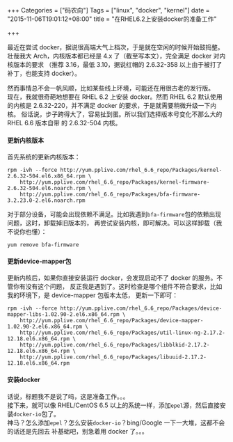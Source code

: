 +++
Categories = ["码农向"]
Tags = ["linux", "docker", "kernel"]
date = "2015-11-06T19:01:12+08:00"
title = "在RHEL6.2上安装docker的准备工作"

+++

最近在尝试 docker，据说很高端大气上档次，于是就在空闲的时候开始鼓捣整。  
壮哉我大 Arch，内核版本都已经是 4.x 了（截至写本文），完全满足 docker 对内核版本的要求
（推荐 3.16，最低 3.10，据说红帽的 2.6.32-358 以上由于被打了补丁，也能支持 docker）。  
<!--more-->

然而事情总不会一帆风顺，比如某些线上环境，可能还在用很古老的发行版。  
现在，我就很奇葩地想要在 RHEL 6.2 上安装 docker。然而 RHEL 6.2 默认使用的内核是
2.6.32-220，并不满足 docker 的要求，于是就需要稍微升级一下内核。
俗话说，步子跨得大了，容易扯到蛋。所以我们选择版本号变化不那么大的 RHEL 6.6 版本自带
的 2.6.32-504 内核。  

#### 更新内核版本
首先系统的更新内核版本：

```
rpm -ivh --force http://yum.pplive.com/rhel_6.6_repo/Packages/kernel-2.6.32-504.el6.x86_64.rpm \
	http://yum.pplive.com/rhel_6.6_repo/Packages/kernel-firmware-2.6.32-504.el6.noarch.rpm \
	http://yum.pplive.com/rhel_6.6_repo/Packages/bfa-firmware-3.2.23.0-2.el6.noarch.rpm
```

对于部分设备，可能会出现依赖不满足。比如我遇到`bfa-firmware`包的依赖出现问题，这时，卸载掉旧版本的，
再尝试安装内核，即可解决。可以这样卸载（我不说你也懂）：

```
yum remove bfa-firmware
```

#### 更新device-mapper包

更新内核后，如果你直接安装运行 docker，会发现启动不了 docker 的服务。不管你有没有这个问题，
反正我是遇到了。这时检查是哪个组件不符合要求，比如我的环境下，是 device-mapper 包版本太低，
更新一下即可：

```
rpm -ivh --force http://yum.pplive.com/rhel_6.6_repo/Packages/device-mapper-libs-1.02.90-2.el6.x86_64.rpm \
	http://yum.pplive.com/rhel_6.6_repo/Packages/device-mapper-1.02.90-2.el6.x86_64.rpm \
	http://yum.pplive.com/rhel_6.6_repo/Packages/util-linux-ng-2.17.2-12.18.el6.x86_64.rpm \
	http://yum.pplive.com/rhel_6.6_repo/Packages/libblkid-2.17.2-12.18.el6.x86_64.rpm \
	http://yum.pplive.com/rhel_6.6_repo/Packages/libuuid-2.17.2-12.18.el6.x86_64.rpm
```

#### 安装docker

话说，标题我不是说了吗，这是准备工作。。。  
接下来，就可以像 RHEL/CentOS 6.5 以上的系统一样，添加`epel`源，然后直接安装`docker-io`包了。  
神马？怎么添加`epel`？怎么安装`docker-io`？bing/Google 一下一大堆，这都不会的话还是先回去
补基础吧，别急着用 docker 了。。。

